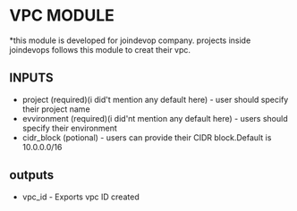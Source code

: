# VPC MODULE
*this module is developed for joindevop company. projects inside joindevops follows this module to creat their vpc.

## INPUTS
* project (required)(i did't mention any default here) - user should specify their project name
* evvironment (required)(i did'nt mention any default here) - users should specify their environment
* cidr_block (potional) - users can provide their CIDR block.Default is 10.0.0.0/16

## outputs
* vpc_id - Exports vpc ID created